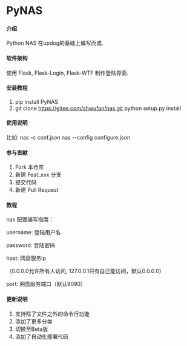 # PyNAS

#### 介绍
Python NAS 在updog的基础上编写而成.

#### 软件架构
使用 Flask, Flask-Login, Flask-WTF 制作登陆界面.


#### 安装教程

1.  pip install PyNAS
2.  git clone https://gitee.com/shwufan/nas.git
    python setup.py install

#### 使用说明

比如:
nas -c conf.json
nas --config configure.json

#### 参与贡献

1.  Fork 本仓库
2.  新建 Feat_xxx 分支
3.  提交代码
4.  新建 Pull Request


#### 教程

nas 配置编写指南：

username: 登陆用户名

password: 登陆密码

host: 网盘服务ip

（0.0.0.0允许所有人访问, 127.0.0.1只有自己能访问，默认0.0.0.0）

port: 网盘服务端口（默认9090）

#### 更新说明
1. 支持除了文件之外的命令行功能
2. 添加了更多分类
3. 切换至Beta版
4. 添加了自动化部署代码
